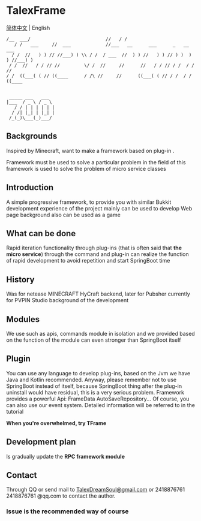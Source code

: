 # TalexFrame

[简体中文](./../../README.md) | English

```
/__  ___/                            //   / /                                   
   / /   ___     //  ___             //___   __      ___      _   __      ___    
  / /  //   ) ) // //___) ) \\ / /  / ___  //  ) ) //   ) ) // ) )  ) ) //___) ) 
 / /  //   / / // //         \/ /  //     //      //   / / // / /  / / //        
/ /  ((___( ( // ((____      / /\ //     //      ((___( ( // / /  / / ((____     
                                                                                   
```

     _____ ___   ___  
    |___  / _ \ / _ \ 
       / / | | | | | |
      / /| |_| | |_| |
     /_(_)\___(_)___/ 




## Backgrounds

Inspired by Minecraft, want to make a framework based on plug-in . 

Framework must be used to solve a particular problem in the field of this framework is used to solve the problem of micro service classes

## Introduction

A simple progressive framework, to provide you with similar Bukkit development experience of the project mainly can be used to develop Web page background also can be used as a game

## What can be done

Rapid iteration functionality through plug-ins (that is often said that **the micro service**) through the command and plug-in can realize the function of rapid development to avoid repetition and start SpringBoot time

## History

Was for netease MINECRAFT HyCraft backend, later for Pubsher currently for PVPIN Studio background of the development

## Modules

We use such as apis, commands module in isolation and we provided based on the function of the module can even stronger than SpringBoot itself

## Plugin

You can use any language to develop plug-ins, based on the Jvm we have Java and Kotlin recommended. Anyway, please remember not to use SpringBoot instead of itself, because SpringBoot thing after the plug-in uninstall would have residual, this is a very serious problem. Framework provides a powerful Api: FrameData AutoSaveRepository... Of course, you can also use our event system. Detailed information will be referred to in the tutorial

**When you're overwhelmed, try TFrame**

## Development plan

Is gradually update the **RPC framework module**

## Contact

Through QQ or send mail to TalexDreamSoul@gmail.com or 2418876761 2418876761 @qq.com to contact the author. 

### Issue is the recommended way of course

